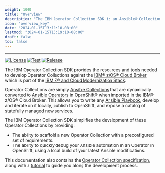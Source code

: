 ```yaml
---
weight: 1000
title: "Overview"
description: "The IBM Operator Collection SDK is an Ansible® Collection which provides the automation to deploy a custom Operator in your namespace, quickly redeploy any local modifications in seconds, and delete the Operator once development is complete."
icon: "overview_key"
date: "2024-01-15T13:19:10-08:00"
lastmod: "2024-01-15T13:19:10-08:00"
draft: false
toc: false
---
```


---
[![License](https://img.shields.io/badge/License-Apache_2.0-blue.svg)](./LICENSE)
[![Test](https://github.com/IBM/operator-collection-sdk/actions/workflows/test.yml/badge.svg?event=push)](https://github.com/IBM/operator-collection-sdk/actions/workflows/test.yml)
[![Release](https://github.com/IBM/operator-collection-sdk/actions/workflows/release.yml/badge.svg)](https://github.com/IBM/operator-collection-sdk/actions/workflows/release.yml)


The IBM Operator Collection SDK provides the resources and tools needed to develop Operator Collections against the [IBM® z/OS® Cloud Broker](https://ibm.biz/ibm-zoscb-install) which is part of the [IBM Z® and Cloud Modernization Stack](https://www.ibm.com/products/z-and-cloud-modernization-stack).

Operator Collections are simply [Ansible Collections](https://www.ansible.com/blog/getting-started-with-ansible-collections) that are dynamically converted to [Ansible Operators](https://www.ansible.com/blog/ansible-operator) in OpenShift® when imported in the IBM® z/OS® Cloud Broker. This allows you to write any [Ansible Playbook](https://docs.ansible.com/ansible/2.9/user_guide/playbooks_intro.html), develop and iterate on it locally, publish to OpenShift, and expose a catalog of statefully managed new services.

The IBM Operator Collection SDK simplifies the development of these Operator Collections by providing:
- The ability to scaffold a new Operator Collection with a preconfigured set of requirements.
- The ability to quickly debug your Ansible automation in an Operator in OpenShift, using a local build of your latest Ansible modifications.

This documentation also contains the [Operator Collection specification](/docs/ibm-operator-collection-sdk/operator-collection-specification/), along with a [tutorial](/docs/ibm-operator-collection-sdk/usage-guides/tutorial/) to guide you along the development process.